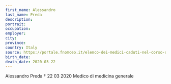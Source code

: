 ```yaml
---
first_name: Alessandro
last_name: Preda
description: 
portrait: 
occupation: 
employer: 
city: 
province: 
country: Italy
source: https://portale.fnomceo.it/elenco-dei-medici-caduti-nel-corso-dellepidemia-di-covid-19/
birth_date: 
death_date: 2020-03-22
---
```


Alessandro Preda † 22 03 2020
Medico di medicina generale